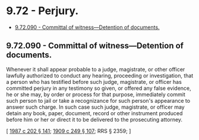 # 9.72 - Perjury.
* [9.72.090 - Committal of witness—Detention of documents.](#972090---committal-of-witnessdetention-of-documents)
## 9.72.090 - Committal of witness—Detention of documents.
Whenever it shall appear probable to a judge, magistrate, or other officer lawfully authorized to conduct any hearing, proceeding or investigation, that a person who has testified before such judge, magistrate, or officer has committed perjury in any testimony so given, or offered any false evidence, he or she may, by order or process for that purpose, immediately commit such person to jail or take a recognizance for such person's appearance to answer such charge. In such case such judge, magistrate, or officer may detain any book, paper, document, record or other instrument produced before him or her or direct it to be delivered to the prosecuting attorney.

\[ [1987 c 202 § 141](https://leg.wa.gov/CodeReviser/documents/sessionlaw/1987c202.pdf?cite=1987%20c%20202%20§%20141); [1909 c 249 § 107](https://leg.wa.gov/CodeReviser/documents/sessionlaw/1909c249.pdf?cite=1909%20c%20249%20§%20107); RRS § 2359; \]

